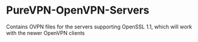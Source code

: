 # PureVPN-OpenVPN-Servers
Contains OVPN files for the servers supporting OpenSSL 1.1, which will work with the newer OpenVPN clients

